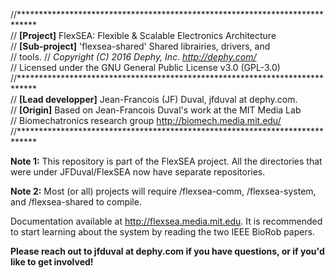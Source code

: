 //****************************************************************************  
//	**[Project]** FlexSEA: Flexible & Scalable Electronics Architecture  
//	**[Sub-project]** 'flexsea-shared' Shared librairies, drivers, and  
//	tools.
//	*Copyright (C) 2016 Dephy, Inc. <http://dephy.com/>*  
//	Licensed under the GNU General Public License v3.0 (GPL-3.0)  
//****************************************************************************  
//	**[Lead developper]** Jean-Francois (JF) Duval, jfduval at dephy.com.  
//	**[Origin]** Based on Jean-Francois Duval's work at the MIT Media Lab  
//	Biomechatronics research group <http://biomech.media.mit.edu/> 
//****************************************************************************  

**Note 1:** This repository is part of the FlexSEA project. All the directories that were under JFDuval/FlexSEA now have separate repositories.

**Note 2:** Most (or all) projects will require /flexsea-comm, /flexsea-system, and /flexsea-shared to compile.
  
Documentation available at <http://flexsea.media.mit.edu>. It is recommended to start learning about the system by reading the two IEEE BioRob papers.
  
**Please reach out to jfduval at dephy.com if you have questions, or if you'd like to get involved!**  